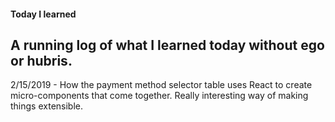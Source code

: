 #### Today I learned

## A running log of what I learned today without ego or hubris.

2/15/2019 - How the payment method selector table uses React to create micro-components that come together.  Really interesting way of making things extensible.

